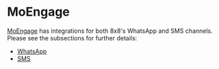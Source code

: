 # MoEngage

[MoEngage](https://www.moengage.com/) has integrations for both 8x8's WhatsApp and SMS channels. Please see the subsections for further details:

* [WhatsApp](moengage-whatsapp)
* [SMS](moengage-sms-integration)
